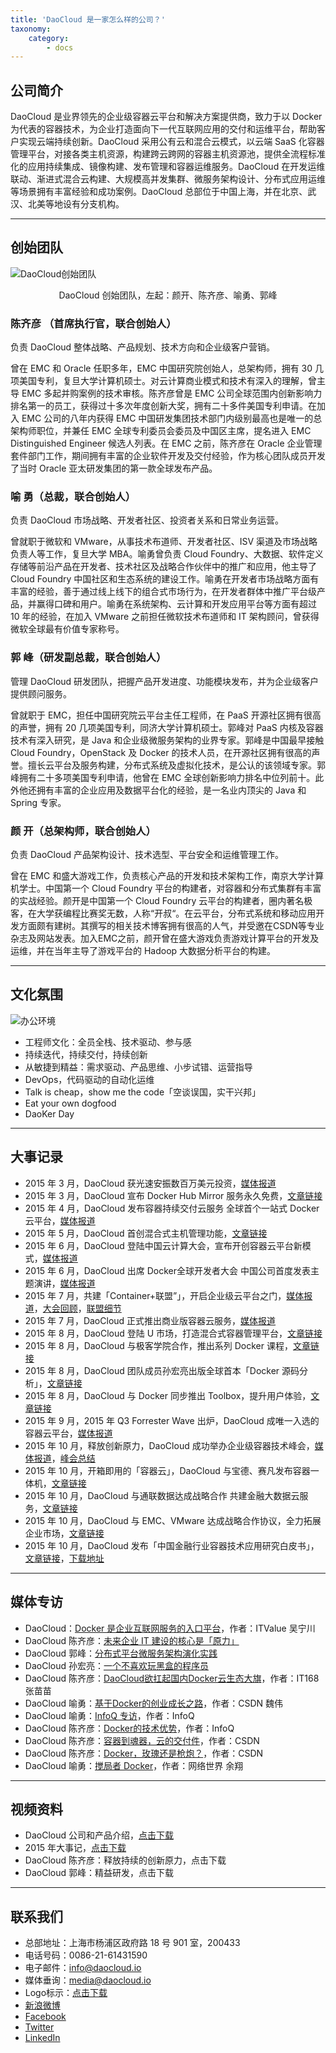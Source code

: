 ```yaml
---
title: 'DaoCloud 是一家怎么样的公司？'
taxonomy:
    category:
        - docs
---
```


## 公司简介

DaoCloud 是业界领先的企业级容器云平台和解决方案提供商，致力于以 Docker 为代表的容器技术，为企业打造面向下一代互联网应用的交付和运维平台，帮助客户实现云端持续创新。DaoCloud 采用公有云和混合云模式，以云端 SaaS 化容器管理平台，对接各类主机资源，构建跨云跨网的容器主机资源池，提供全流程标准化的应用持续集成、镜像构建、发布管理和容器运维服务。DaoCloud 在开发运维联动、渐进式混合云构建、大规模高并发集群、微服务架构设计、分布式应用运维等场景拥有丰富经验和成功案例。DaoCloud 总部位于中国上海，并在北京、武汉、北美等地设有分支机构。

---

## 创始团队

![DaoCloud创始团队](daocloud_founders.jpg?resize=800)
<center>DaoCloud 创始团队，左起：颜开、陈齐彦、喻勇、郭峰</center>

### 陈齐彦 （首席执行官，联合创始人）

负责 DaoCloud 整体战略、产品规划、技术方向和企业级客户营销。

曾在 EMC 和 Oracle 任职多年，EMC 中国研究院创始人，总架构师，拥有 30 几项美国专利，复旦大学计算机硕士。对云计算商业模式和技术有深入的理解，曾主导 EMC 多起并购案例的技术审核。陈齐彦曾是 EMC 公司全球范围内创新影响力排名第一的员工，获得过十多次年度创新大奖，拥有二十多件美国专利申请。在加入 EMC 公司的八年内获得 EMC 中国研发集团技术部门内级别最高也是唯一的总架构师职位，并兼任 EMC 全球专利委员会委员及中国区主席，提名进入 EMC Distinguished Engineer 候选人列表。在 EMC 之前，陈齐彦在 Oracle 企业管理套件部门工作，期间拥有丰富的企业软件开发及交付经验，作为核心团队成员开发了当时 Oracle 亚太研发集团的第一款全球发布产品。

### 喻 勇（总裁，联合创始人）

负责 DaoCloud 市场战略、开发者社区、投资者关系和日常业务运营。

曾就职于微软和 VMware，从事技术布道师、开发者社区、ISV 渠道及市场战略负责人等工作，复旦大学 MBA。喻勇曾负责 Cloud Foundry、大数据、软件定义存储等前沿产品在开发者、技术社区及战略合作伙伴中的推广和应用，他主导了 Cloud Foundry 中国社区和生态系统的建设工作。喻勇在开发者市场战略方面有丰富的经验，善于通过线上线下的组合式市场行为，在开发者群体中推广平台级产品，并赢得口碑和用户。喻勇在系统架构、云计算和开发应用平台等方面有超过 10 年的经验，在加入 VMware 之前担任微软技术布道师和 IT 架构顾问，曾获得微软全球最有价值专家称号。

### 郭 峰（研发副总裁，联合创始人）

管理 DaoCloud 研发团队，把握产品开发进度、功能模块发布，并为企业级客户提供顾问服务。

曾就职于 EMC，担任中国研究院云平台主任工程师，在 PaaS 开源社区拥有很高的声誉，拥有 20 几项美国专利，同济大学计算机硕士。郭峰对 PaaS 内核及容器技术有深入研究，是 Java 和企业级微服务架构的业界专家。郭峰是中国最早接触 Cloud Foundry，OpenStack 及 Docker 的技术人员，在开源社区拥有很高的声誉。擅长云平台及服务构建，分布式系统及虚拟化技术，是公认的该领域专家。郭峰拥有二十多项美国专利申请，他曾在 EMC 全球创新影响力排名中位列前十。此外他还拥有丰富的企业应用及数据平台化的经验，是一名业内顶尖的 Java 和 Spring 专家。

### 颜 开（总架构师，联合创始人）

负责 DaoCloud 产品架构设计、技术选型、平台安全和运维管理工作。

曾在 EMC 和盛大游戏工作，负责核心产品的开发和技术架构工作，南京大学计算机学士。中国第一个 Cloud Foundry 平台的构建者，对容器和分布式集群有丰富的实战经验。颜开是中国第一个 Cloud Foundry 云平台的构建者，圈内著名极客，在大学获编程比赛奖无数，人称“开叔“。在云平台，分布式系统和移动应用开发方面颇有建树。其撰写的相关技术博客拥有很高的人气，并受邀在CSDN等专业杂志及网站发表。加入EMC之前，颜开曾在盛大游戏负责游戏计算平台的开发及运维，并在当年主导了游戏平台的 Hadoop 大数据分析平台的构建。

---

## 文化氛围

![办公环境](IMG_7878.jpg?resize=800)

+ 工程师文化：全员全栈、技术驱动、参与感
+ 持续迭代，持续交付，持续创新
+ 从敏捷到精益：需求驱动、产品思维、小步试错、运营指导
+ DevOps，代码驱动的自动化运维
+ Talk is cheap，show me the code「空谈误国，实干兴邦」
+ Eat your own dogfood
+ DaoKer Day

---

## 大事记录

+ 2015 年 3 月，DaoCloud 获光速安振数百万美元投资，[媒体报道](http://www.prnasia.com/story/archive/1351306_ZH51306_1) 
+ 2015 年 3 月，DaoCloud 宣布 Docker Hub Mirror 服务永久免费，[文章链接](http://blog.daocloud.io/daocloud-mirror-free/) 
+ 2015 年 4 月，DaoCloud 发布容器持续交付云服务 全球首个一站式 Docker云平台，[媒体报道](http://www.prnasia.com/story/119782-1.shtml) 
+ 2015 年 5 月，DaoCloud 首创混合式主机管理功能，[文章链接](http://blog.daocloud.io/daocloud_sr_alpha/) 
+ 2015 年 6 月，DaoCloud 登陆中国云计算大会，宣布开创容器云平台新模式，[媒体报道](http://www.prnasia.com/story/123542-1.shtml)
+ 2015 年 6 月，DaoCloud 出席 Docker全球开发者大会 中国公司首度发表主题演讲，[媒体报道](http://www.prnasia.com/story/125142-1.shtml) 
+ 2015 年 7 月，共建「Container+联盟”」，开启企业级云平台之门，[媒体报道](http://www.prnasia.com/story/125561-1.shtml)，[大会回顾](http://blog.daocloud.io/daocloud0630event/)，[联盟细节](http://blog.daocloud.io/daocloud_container_plus/) 
+ 2015 年 7 月，DaoCloud 正式推出商业版容器云服务，[媒体报道](http://www.prnasia.com/story/127720-1.shtml)
+ 2015 年 8 月，DaoCloud 登陆 U 市场，打造混合式容器管理平台，[文章链接](http://blog.daocloud.io/daocloud-umarket/) 
+ 2015 年 8 月，DaoCloud 与极客学院合作，推出系列 Docker 课程，[文章链接](http://blog.daocloud.io/jikexueyuan/)
+ 2015 年 8 月，DaoCloud 团队成员孙宏亮出版全球首本「Docker 源码分析」，[文章链接](http://blog.daocloud.io/docker_yuanma_fenxi_quanqiu_shoufa/)
+ 2015 年 8 月，DaoCloud 与 Docker 同步推出 Toolbox，提升用户体验，[文章链接](http://blog.daocloud.io/toolbox/)
+ 2015 年 9 月，2015 年 Q3 Forrester Wave 出炉，DaoCloud 成唯一入选的容器云平台，[媒体报道](http://www.prnasia.com/story/133321-1.shtml)
+ 2015 年 10 月，释放创新原力，DaoCloud 成功举办企业级容器技术峰会，[媒体报道](http://www.prnasia.com/story/133570-1.shtml)，[峰会总结](http://blog.daocloud.io/rongqijishufenghui/) 
+ 2015 年 10 月，开箱即用的「容器云」，DaoCloud 与宝德、赛凡发布容器一体机，[文章链接](http://blog.daocloud.io/yitiji/)
+ 2015 年 10 月，DaoCloud 与通联数据达成战略合作 共建金融大数据云服务，[文章链接](http://blog.daocloud.io/tonglianshuju/) 
+ 2015 年 10 月，DaoCloud 与 EMC、VMware 达成战略合作协议，全力拓展企业市场，[文章链接](http://blog.daocloud.io/hezuoxieyi/)
+ 2015 年 10 月，DaoCloud 发布「中国金融行业容器技术应用研究白皮书」，[文章链接](http://blog.daocloud.io/baipishu/)，[下载地址](http://7xi8kv.com5.z0.glb.qiniucdn.com/%E3%80%8A%E4%B8%AD%E5%9B%BD%E9%87%91%E8%9E%8D%E8%A1%8C%E4%B8%9A%E5%AE%B9%E5%99%A8%E6%8A%80%E6%9C%AF%E5%92%8C%E5%B9%B3%E5%8F%B0%E5%BA%94%E7%94%A8%E7%A0%94%E7%A9%B6%E3%80%8B%E7%99%BD%E7%9A%AE%E4%B9%A6update.pdf)

---

## 媒体专访

+ DaoCloud：[Docker 是企业互联网服务的入口平台](http://blog.daocloud.io/itvalue-zhuangao/)，作者：ITValue 吴宁川
+ DaoCloud 陈齐彦：[未来企业 IT 建设的核心是「原力」](http://blog.daocloud.io/roby_force/)
+ DaoCloud 郭峰：[分布式平台微服务架构演化实践](http://blog.daocloud.io/microservice-in-distributed-platform/)
+ DaoCloud 孙宏亮：[一个不喜欢玩黑盒的程序员](http://blog.daocloud.io/allen-interview/)
+ DaoCloud 陈齐彦：[DaoCloud欲扛起国内Docker云生态大旗](http://blog.daocloud.io/roby_interview/)，作者：IT168 张苗苗
+ DaoCloud 喻勇：[基于Docker的创业成长之路](http://blog.daocloud.io/daocloud_frank_interview/)，作者：CSDN 魏伟
+ DaoCloud 喻勇：[InfoQ 专访](http://blog.daocloud.io/interview-with-frank-by-infoq/)，作者：InfoQ
+ DaoCloud 陈齐彦：[Docker的技术优势](http://blog.daocloud.io/interview-to-roby-by-infoq/)，作者：InfoQ
+ DaoCloud 陈齐彦：[容器到魂器，云的交付件](http://blog.daocloud.io/ostc_robychen/)，作者：CSDN
+ DaoCloud 陈齐彦：[Docker，玫瑰还是枪炮？](http://blog.daocloud.io/csdn-interview-robychen/)，作者：CSDN
+ DaoCloud 喻勇：[搅局者 Docker](http://blog.daocloud.io/interview-to-frank-by-cnw/)，作者：网络世界 余翔

---

## 视频资料

+ DaoCloud 公司和产品介绍，[点击下载](http://7xo6wp.dl1.z0.glb.clouddn.com/DaoCloud.mp4)
+ 2015 年大事记，[点击下载](http://7xo6wp.dl1.z0.glb.clouddn.com/DaoCloud_2015.mov)
+ DaoCloud 陈齐彦：释放持续的创新原力，点击下载
+ DaoCloud 郭峰：精益研发，点击下载

---

## 联系我们

* 总部地址：上海市杨浦区政府路 18 号 901 室，200433
* 电话号码：0086-21-61431590
* 电子邮件：[info@daocloud.io](info@daocloud.io)
* 媒体垂询：[media@daocloud.io](media@daocloud.io)
* Logo标示：[点击下载](http://7xo6wp.dl1.z0.glb.clouddn.com/daocloud_press_kit.zip)
* [新浪微博](http://weibo.com/daocloud)
* [Facebook](https://www.facebook.com/pages/DaoCloudio/794434853974192)
* [Twitter](https://twitter.com/DaoCloudIO)
* [LinkedIn](https://www.linkedin.com/company/daocloud-network-technology-co-ltd-)
